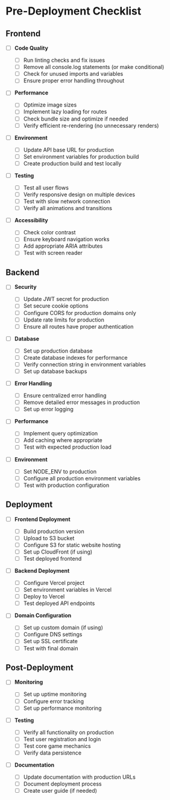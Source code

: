# Pre-Deployment Checklist

## Frontend

- [ ] **Code Quality**

  - [ ] Run linting checks and fix issues
  - [ ] Remove all console.log statements (or make conditional)
  - [ ] Check for unused imports and variables
  - [ ] Ensure proper error handling throughout

- [ ] **Performance**

  - [ ] Optimize image sizes
  - [ ] Implement lazy loading for routes
  - [ ] Check bundle size and optimize if needed
  - [ ] Verify efficient re-rendering (no unnecessary renders)

- [ ] **Environment**

  - [ ] Update API base URL for production
  - [ ] Set environment variables for production build
  - [ ] Create production build and test locally

- [ ] **Testing**

  - [ ] Test all user flows
  - [ ] Verify responsive design on multiple devices
  - [ ] Test with slow network connection
  - [ ] Verify all animations and transitions

- [ ] **Accessibility**
  - [ ] Check color contrast
  - [ ] Ensure keyboard navigation works
  - [ ] Add appropriate ARIA attributes
  - [ ] Test with screen reader

## Backend

- [ ] **Security**

  - [ ] Update JWT secret for production
  - [ ] Set secure cookie options
  - [ ] Configure CORS for production domains only
  - [ ] Update rate limits for production
  - [ ] Ensure all routes have proper authentication

- [ ] **Database**

  - [ ] Set up production database
  - [ ] Create database indexes for performance
  - [ ] Verify connection string in environment variables
  - [ ] Set up database backups

- [ ] **Error Handling**

  - [ ] Ensure centralized error handling
  - [ ] Remove detailed error messages in production
  - [ ] Set up error logging

- [ ] **Performance**

  - [ ] Implement query optimization
  - [ ] Add caching where appropriate
  - [ ] Test with expected production load

- [ ] **Environment**
  - [ ] Set NODE_ENV to production
  - [ ] Configure all production environment variables
  - [ ] Test with production configuration

## Deployment

- [ ] **Frontend Deployment**

  - [ ] Build production version
  - [ ] Upload to S3 bucket
  - [ ] Configure S3 for static website hosting
  - [ ] Set up CloudFront (if using)
  - [ ] Test deployed frontend

- [ ] **Backend Deployment**

  - [ ] Configure Vercel project
  - [ ] Set environment variables in Vercel
  - [ ] Deploy to Vercel
  - [ ] Test deployed API endpoints

- [ ] **Domain Configuration**
  - [ ] Set up custom domain (if using)
  - [ ] Configure DNS settings
  - [ ] Set up SSL certificate
  - [ ] Test with final domain

## Post-Deployment

- [ ] **Monitoring**

  - [ ] Set up uptime monitoring
  - [ ] Configure error tracking
  - [ ] Set up performance monitoring

- [ ] **Testing**

  - [ ] Verify all functionality on production
  - [ ] Test user registration and login
  - [ ] Test core game mechanics
  - [ ] Verify data persistence

- [ ] **Documentation**
  - [ ] Update documentation with production URLs
  - [ ] Document deployment process
  - [ ] Create user guide (if needed)
